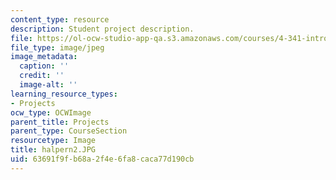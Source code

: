 ```yaml
---
content_type: resource
description: Student project description.
file: https://ol-ocw-studio-app-qa.s3.amazonaws.com/courses/4-341-introduction-to-photography-fall-2002/63691f9fb68a2f4e6fa8caca77d190cb_halpern2.JPG
file_type: image/jpeg
image_metadata:
  caption: ''
  credit: ''
  image-alt: ''
learning_resource_types:
- Projects
ocw_type: OCWImage
parent_title: Projects
parent_type: CourseSection
resourcetype: Image
title: halpern2.JPG
uid: 63691f9f-b68a-2f4e-6fa8-caca77d190cb
---
```

